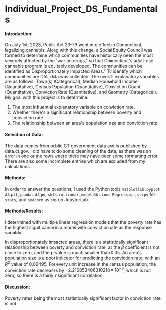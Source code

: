 # Individual_Project_DS_Fundamentals

#### Introduction:
On July 1st, 2023, Public Act 23-79 went into effect in Connecticut, legalizing cannabis. Along with this change, a Social Equity Council was formed to determine which communities have historically been the most severely affected by the "war on drugs," so that Connecticut's adult-use cannabis program is equitably developed. The communities can be identified as Disproportionately Impacted Areas." To identify which communities are DIA, data was collected. The overall explanatory variables are as follows: Town(s) (Categorical), Median Household Income (Quantitative), Census Population (Quantitative), Conviction Count (Quantitative), Conviction Rate (Quantitative), and Geometry (Categorical). My goal with this project is to determine:
1. The most influential explanatory variable on conviction rate.
2. Whether there's a significant relationship between poverty and conviction rate.
3. The relationship between an area's population size and conviction rate.

#### Selection of Data:
The data comes from public CT government data and is published by data.ct.gov. I did have to do some cleaning of the data, as there was an error in one of the rows where there may have been some formatting error. There are also some incomplete entries which are excluded from my calculations.

#### Methods:
In order to answer the questions, I used the Python tools ``matplotlib.pyplot`` as ``plt``, ``pandas`` as ``pd``, ``sklearn.linear_model`` as ``LinearRegression``, ``scipy`` for ``stats``, and ``seaborn`` as ``sns`` on JupyterLab.

#### Methods/Results:
I determined with multiple linear regression models that the poverty rate has the highest significance in a model with conviction rate as the response variable. 

In disproportionately impacted areas, there is a statistically significant relationship between poverty and conviction rate, as the $\beta$ coefficient is not close to zero, and the p-value is much smaller than 0.05. 
An area's population size is a poor indicator for predicting the conviction rate, with an $R^2$ value of 0.06495. For every unit increase in the census population, the conviction rate decreases by $-2.216853406310218 \times 10^{-5}$, which is not zero, so there is a fairly insignificant correlation.

#### Discussion:
Poverty rates being the most statistically significant factor in conviction rate is not


